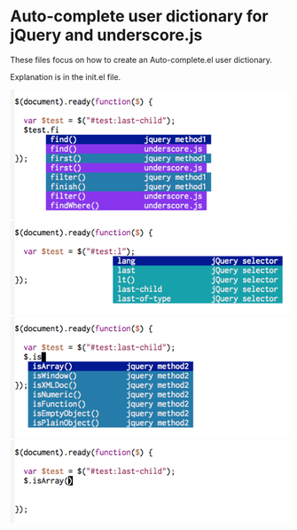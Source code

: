 Auto-complete user dictionary for jQuery and underscore.js
=====================

These files focus on how to create an Auto-complete.el user dictionary.

Explanation is in the init.el file.

![auto-complete pict 1](/img/ac1.png)
![auto-complete pict 2](/img/ac2.png)
![auto-complete pict 3](/img/ac3.png)
![auto-complete pict 4](/img/ac4.png)
